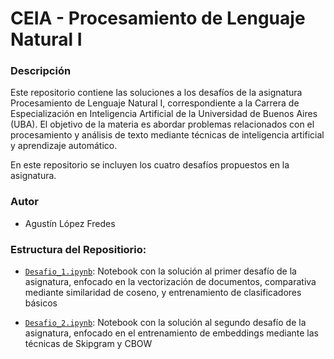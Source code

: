 # CEIA - Procesamiento de Lenguaje Natural I

### Descripción
Este repositorio contiene las soluciones a los desafíos de la asignatura Procesamiento de Lenguaje Natural I, correspondiente a la Carrera de Especialización en Inteligencia Artificial de la Universidad de Buenos Aires (UBA). El objetivo de la materia es abordar problemas relacionados con el procesamiento y análisis de texto mediante técnicas de inteligencia artificial y aprendizaje automático.

En este repositorio se incluyen los cuatro desafíos propuestos en la asignatura.


### Autor
 - Agustín López Fredes

### Estructura del Repositiorio:

- [`Desafio_1.ipynb`](Desafio_1/Desafio_1.ipynb): Notebook con la solución al primer desafío de la asignatura, enfocado en la vectorización de documentos, comparativa mediante similaridad de coseno, y entrenamiento de clasificadores básicos

- [`Desafio_2.ipynb`](Desafio_2/Desafio_2.ipynb): Notebook con la solución al segundo desafío de la asignatura, enfocado en el entrenamiento de embeddings mediante las técnicas de Skipgram y CBOW